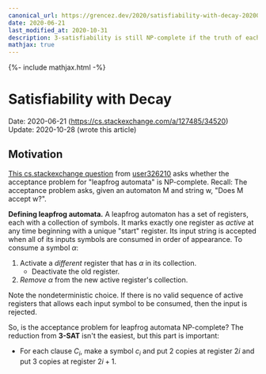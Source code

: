 ```yaml
---
canonical_url: https://grencez.dev/2020/satisfiability-with-decay-20200621.md
date: 2020-06-21
last_modified_at: 2020-10-31
description: 3-satisfiability is still NP-complete if the truth of each variable can nondeterministically decay to false during evaluation of subsequent clauses.
mathjax: true
---
```


{%- include mathjax.html -%}

# Satisfiability with Decay

Date: 2020-06-21 (https://cs.stackexchange.com/a/127485/34520)\
Update: 2020-10-28 (wrote this article)

## Motivation

[This cs.stackexchange question](https://cs.stackexchange.com/q/127268) from [user326210](https://cs.stackexchange.com/users/86017/user326210) asks whether the acceptance problem for "leapfrog automata" is NP-complete.
Recall: The acceptance problem asks, given an automaton M and string w, "Does M accept w?".

**Defining leapfrog automata.**
A leapfrog automaton has a set of registers, each with a collection of symbols.
It marks exactly one register as *active* at any time beginning with a unique "start" register.
Its input string is accepted when all of its inputs symbols are consumed in order of appearance.
To consume a symbol $\alpha$:

1. Activate a *different* register that has $\alpha$ in its collection.
   * Deactivate the old register.
2. *Remove* $\alpha$ from the new active register's collection.

Note the nondeterministic choice.
If there is no valid sequence of active registers that allows each input symbol to be consumed, then the input is rejected.

So, is the acceptance problem for leapfrog automata NP-complete?
The reduction from **3-SAT** isn't the easiest, but this part is important:

* For each clause $C_i$, make a symbol $c_i$ and put $2$ copies at register $2i$ and put $3$ copies at register $2i+1$.

